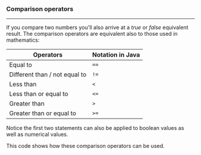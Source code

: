 ### Comparison operators
***

If you compare two numbers you'll also arrive at a *true* or *false* equivalent result.
The comparison operators are equivalent also to those used in mathematics:

| Operators                     | Notation in Java |
|-------------------------------|--------------|
| Equal to                      | `==`          |
| Different than / not equal to | `!=`          |
| Less than                     | `< `           |
| Less than or equal to         | `<= `          |
| Greater than                  | `> `           |
| Greater than or equal to      | `>=`           |

Notice the first two statements can also be applied to boolean values as well as numerical values.

This code shows how these comparison operators can be used.